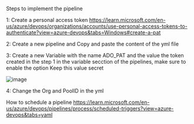 Steps to implement the pipeline

1: Create a personal access token https://learn.microsoft.com/en-us/azure/devops/organizations/accounts/use-personal-access-tokens-to-authenticate?view=azure-devops&tabs=Windows#create-a-pat

2: Create a new pipeline and Copy and paste the content of the yml file

3: Create a new Variable with the name ADO_PAT and the value the token created in the step 1 in the variable secction of the pipelines, make sure to enable the option Keep this value secret

![image](https://github.com/JeaustinRdz/UpdateAgent/assets/163601125/1152d1c8-ed67-47cc-9663-26fc8fb73d52)

4: Change the Org and PoolID in the yml

How to schedule a pipeline https://learn.microsoft.com/en-us/azure/devops/pipelines/process/scheduled-triggers?view=azure-devops&tabs=yaml
